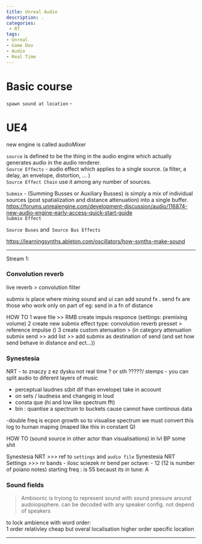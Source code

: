 ```yaml
---
title: Unreal Audio
description: .
categories:
 - RT
tags:
- Unreal
- Game Dev
- Audio
- Real Time
---
```


# Basic course
`spawn sound at location` -  


# UE4

new engine is called audioMixer  

`source` is defined to be the thing in the audio engine which actually generates audio in the audio renderer.  
`Source Effects` - audio effect which applies to a single source. (a filter, a delay, an envelope, distortion,  ... )  
`Source Effect Chain`   use it among any number of sources.  

`Submix` - (Summing Busses or Auxiliary Busses) is simply a mix of individual sources (post spatialization and  distance attenuation) into a single buffer.    
https://forums.unrealengine.com/development-discussion/audio/116874-new-audio-engine-early-access-quick-start-guide  
`Submix Effect`  


`Source Buses` and` Source Bus Effects`  

https://learningsynths.ableton.com/oscillators/how-synths-make-sound  


------------
Stream 1:


### Convolution reverb
live reverb > convolution filter

submix is place where mixing sound and ui can add sound fx .
send fx are those who work only on part of eg: send in a fn of distance

HOW TO
1 wave file >> RMB create impuls responce  (settings: premixing volume)
2 create new submix effect type: convolution reverb presset > reference impulse ()
3 create custom atenuation > (in category attenuation submix send >> add list >> add submix as destination of send (and set how send behave in distance and ect...))



### Synestesia
NRT - to znaczy z ez dysku not real time ? or sth ?????/
stemps -  you can split audio to diferent layers of music

- perceptual laudnes s(bit dif than envelope) take in acoount
- on sets / laudness and changeig in loud
- consta que (hi and low like spectrum fft)
- bin : quantise a spectrum to buckets cause cannot have continous data


-double freq is ecpon growth so to visualise spectrum we must convert this log to human maping  (maped like this in constant Q)

HOW TO
(sound source in other actor than visualisations) in lvl BP some shit

Synestesia NRT >>> ref to `settings` and `audio file`
Synestesia NRT Settings >>>
   nr bands - ilosc sciezek
   nr bend per octave: - 12 (12 is number of poiano notes)
   starting freq : is 55 becaust its in  tune: A



### Sound fields
>Ambisonic is tryiong to represent sound with sound pressure around audoiopsphere. can be decoded with any speaker config.  not depend of speakers

to lock ambience with word
order:  
1 order relativley cheap but overal localisation
higher order specific location

---
